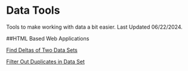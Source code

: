 # Data Tools
Tools to make working with data a bit easier. Last Updated 06/22/2024.

##HTML Based Web Applications <br>

[Find Deltas of Two Data Sets](https://github.com/calikasten/data-tools/blob/main/csv-diff.html) <br>

[Filter Out Duplicates in Data Set](https://github.com/calikasten/data-tools/blob/main/csv-diff.html) <br>
